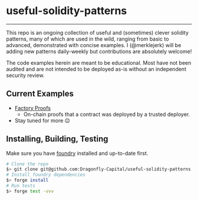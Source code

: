 # useful-solidity-patterns
---
This repo is an ongoing collection of useful and (sometimes) clever solidity patterns, many of which are used in the wild, ranging from basic to advanced, demonstrated with concise examples. I (@merklejerk) will be adding new patterns daily-weekly but contributions are absolutely welcome!

The code examples herein are meant to be educational. Most have not been audited and are not intended to be deployed as-is without an independent security review.

## Current Examples
- [Factory Proofs](./examples/factory-proofs)
    - On-chain proofs that a contract was deployed by a trusted deployer.
- Stay tuned for more 😉

## Installing, Building, Testing

Make sure you have [foundry](https://book.getfoundry.sh/getting-started/installation) installed and up-to-date first.

```bash
# Clone the repo
$> git clone git@github.com:Dragonfly-Capital/useful-solidity-patterns.git
# Install foundry dependencies
$> forge install
# Run tests
$> forge test -vvv
```
